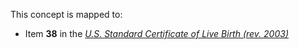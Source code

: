This concept is mapped to:
* Item **38** in the *[U.S. Standard Certificate of Live Birth (rev. 2003)](https://www.cdc.gov/nchs/data/dvs/birth11-03final-ACC.pdf)*